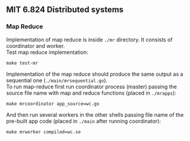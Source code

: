 ## MIT 6.824 Distributed systems  

### Map Reduce  
Implementation of map reduce is inside `./mr` directory. It consists of coordinator and worker.  
Test map reduce implementation:  
```
make test-mr
```  
Implementation of the map reduce should produce the same output as a sequential one (`./main/mrsequential.go`).  
To run map-reduce first run coordinator process (master) passing the source file name with map and reduce functions (placed in `./mrapps`):  
```
make mrcoordinator app_source=wc.go
```  
And then run several workers in the other shells passing file name of the pre-built app code (placed in `./main` after running coordinator):  
```
make mrworker compiled=wc.so
```  
